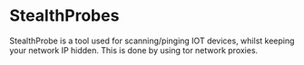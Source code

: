 # StealthProbes
StealthProbe is a tool used for scanning/pinging IOT devices, whilst keeping your network IP hidden. This is done by using tor network proxies. 
